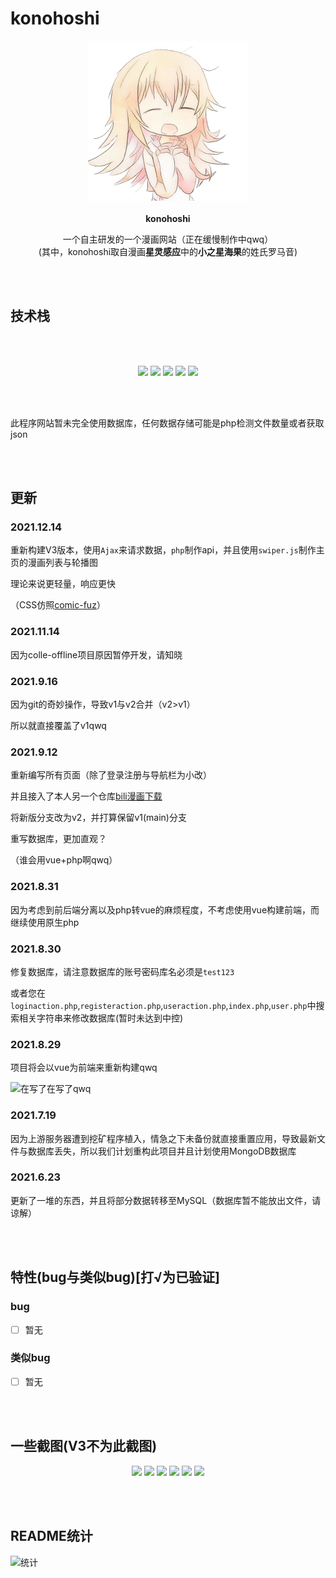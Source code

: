 # konohoshi

 <p align="center">
<img width="256px" height="256px" src="/assets/img/logo.png"/>
<br>
<br>
<strong>konohoshi</strong>
 </p>
 <p align="center">
一个自主研发的一个漫画网站（正在缓慢制作中qwq）
<br>
  (其中，konohoshi取自漫画<strong>星灵感应</strong>中的<strong>小之星海果</strong>的姓氏罗马音)
 </p>



<br>
<br>

## 技术栈

<br><br>
<p align="center">
<img src="https://img.shields.io/badge/-JavaScript-f7e018?style=flat-square&logo=javascript&logoColor=white" />
<img src="https://img.shields.io/badge/-HTML5-E34F26?style=flat-square&logo=html5&logoColor=white" />
<img src="https://img.shields.io/badge/-CSS3-1572B6?style=flat-square&logo=css3&logoColor=white" />
<img src="https://img.shields.io/badge/PHP7.3-777bb3?style=flat-square&logo=PHP&logoColor=white"/>
  <img src="https://img.shields.io/badge/MySQL-4479A1?style=flat-square&logo=MySQL&logoColor=white"/>
</p>
<br><br>

此程序网站暂未完全使用数据库，任何数据存储可能是php检测文件数量或者获取json

<br>
<br>

## 更新

### 2021.12.14

重新构建V3版本，使用`Ajax`来请求数据，`php`制作api，并且使用`swiper.js`制作主页的漫画列表与轮播图

理论来说更轻量，响应更快

（CSS仿照[comic-fuz](https://www.comic-fuz.com)）

### 2021.11.14

因为colle-offline项目原因暂停开发，请知晓

### 2021.9.16

因为git的奇妙操作，导致v1与v2合并（v2>v1）

所以就直接覆盖了v1qwq

### 2021.9.12

重新编写所有页面（除了登录注册与导航栏为小改）

并且接入了本人另一个仓库[bili漫画下载](https://github.com/misaka10843/bili-manga-download)

将新版分支改为v2，并打算保留v1(main)分支

重写数据库，更加直观？

（谁会用vue+php啊qwq）

### 2021.8.31

因为考虑到前后端分离以及php转vue的麻烦程度，不考虑使用vue构建前端，而继续使用原生php

### 2021.8.30

修复数据库，请注意数据库的账号密码库名必须是`test123`

或者您在`loginaction.php`,`registeraction.php`,`useraction.php`,`index.php`,`user.php`中搜索相关字符串来修改数据库(暂时未达到中控)

### 2021.8.29

项目将会以vue为前端来重新构建qwq

![在写了在写了qwq](https://i.loli.net/2021/08/29/ziC47oAwldfpycv.png)

### 2021.7.19

因为上游服务器遭到挖矿程序植入，情急之下未备份就直接重置应用，导致最新文件与数据库丢失，所以我们计划重构此项目并且计划使用MongoDB数据库

### 2021.6.23

更新了一堆的东西，并且将部分数据转移至MySQL（数据库暂不能放出文件，请谅解）

<br>
<br>

## 特性(bug与类似bug)[打√为已验证]
### bug
- [ ] 暂无

### 类似bug

- [ ] 暂无

<br>
<br>

## 一些截图(V3不为此截图)

<p align="center">
<img src="https://i.loli.net/2021/06/23/FeMDtR4lAmSvc9k.png"/>
<img src="https://i.loli.net/2021/06/23/ckOeWqzyYZSw72m.png"/>
<img src="https://i.loli.net/2021/06/23/f8thVGHoI2EbAq6.png"/>
<img src="https://i.loli.net/2021/06/23/KuYJpbtxEgcD7MO.png"/>
<img src="https://i.loli.net/2021/06/23/cy63dqoG4vzlLMO.png"/>
<img src="https://i.loli.net/2021/06/23/2Bn87gtPZV5xJIf.png"/>
</p>

<br>
<br>

## README统计
![统计](https://count.getloli.com/get/@misaka10843?theme=elbooru)

